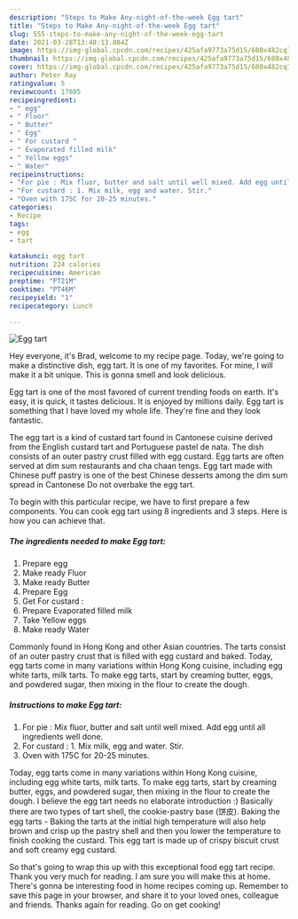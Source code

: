 ```yaml
---
description: "Steps to Make Any-night-of-the-week Egg tart"
title: "Steps to Make Any-night-of-the-week Egg tart"
slug: 555-steps-to-make-any-night-of-the-week-egg-tart
date: 2021-03-28T13:48:13.804Z
image: https://img-global.cpcdn.com/recipes/425afa9773a75d15/680x482cq70/egg-tart-recipe-main-photo.jpg
thumbnail: https://img-global.cpcdn.com/recipes/425afa9773a75d15/680x482cq70/egg-tart-recipe-main-photo.jpg
cover: https://img-global.cpcdn.com/recipes/425afa9773a75d15/680x482cq70/egg-tart-recipe-main-photo.jpg
author: Peter Ray
ratingvalue: 5
reviewcount: 17805
recipeingredient:
- " egg"
- " Fluor"
- " Butter"
- " Egg"
- " For custard "
- " Evaporated filled milk"
- " Yellow eggs"
- " Water"
recipeinstructions:
- "For pie : Mix fluor, butter and salt until well mixed. Add egg until all ingredients well done."
- "For custard : 1. Mix milk, egg and water. Stir."
- "Oven with 175C for 20-25 minutes."
categories:
- Recipe
tags:
- egg
- tart

katakunci: egg tart 
nutrition: 224 calories
recipecuisine: American
preptime: "PT21M"
cooktime: "PT46M"
recipeyield: "1"
recipecategory: Lunch

---
```



![Egg tart](https://img-global.cpcdn.com/recipes/425afa9773a75d15/680x482cq70/egg-tart-recipe-main-photo.jpg)

Hey everyone, it's Brad, welcome to my recipe page. Today, we're going to make a distinctive dish, egg tart. It is one of my favorites. For mine, I will make it a bit unique. This is gonna smell and look delicious.

Egg tart is one of the most favored of current trending foods on earth. It's easy, it is quick, it tastes delicious. It is enjoyed by millions daily. Egg tart is something that I have loved my whole life. They're fine and they look fantastic.

The egg tart is a kind of custard tart found in Cantonese cuisine derived from the English custard tart and Portuguese pastel de nata. The dish consists of an outer pastry crust filled with egg custard. Egg tarts are often served at dim sum restaurants and cha chaan tengs. Egg tart made with Chinese puff pastry is one of the best Chinese desserts among the dim sum spread in Cantonese Do not overbake the egg tart.


To begin with this particular recipe, we have to first prepare a few components. You can cook egg tart using 8 ingredients and 3 steps. Here is how you can achieve that.

<!--inarticleads1-->

##### The ingredients needed to make Egg tart:

1. Prepare  egg
1. Make ready  Fluor
1. Make ready  Butter
1. Prepare  Egg
1. Get  For custard :
1. Prepare  Evaporated filled milk
1. Take  Yellow eggs
1. Make ready  Water


Commonly found in Hong Kong and other Asian countries. The tarts consist of an outer pastry crust that is filled with egg custard and baked. Today, egg tarts come in many variations within Hong Kong cuisine, including egg white tarts, milk tarts. To make egg tarts, start by creaming butter, eggs, and powdered sugar, then mixing in the flour to create the dough. 

<!--inarticleads2-->

##### Instructions to make Egg tart:

1. For pie : Mix fluor, butter and salt until well mixed. Add egg until all ingredients well done.
1. For custard : 1. Mix milk, egg and water. Stir.
1. Oven with 175C for 20-25 minutes.


Today, egg tarts come in many variations within Hong Kong cuisine, including egg white tarts, milk tarts. To make egg tarts, start by creaming butter, eggs, and powdered sugar, then mixing in the flour to create the dough. I believe the egg tart needs no elaborate introduction :) Basically there are two types of tart shell, the cookie-pastry base (饼皮). Baking the egg tarts - Baking the tarts at the initial high temperature will also help brown and crisp up the pastry shell and then you lower the temperature to finish cooking the custard. This egg tart is made up of crispy biscuit crust and soft creamy egg custard. 

So that's going to wrap this up with this exceptional food egg tart recipe. Thank you very much for reading. I am sure you will make this at home. There's gonna be interesting food in home recipes coming up. Remember to save this page in your browser, and share it to your loved ones, colleague and friends. Thanks again for reading. Go on get cooking!
